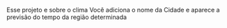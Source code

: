 Esse projeto e sobre o clima Você adiciona o nome da Cidade e aparece a previsão do tempo da região determinada

